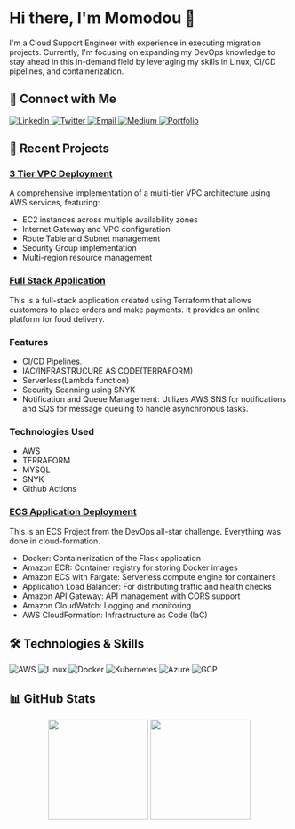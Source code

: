 # Hi there, I'm Momodou 👋

I'm a Cloud Support Engineer with experience in executing migration projects. Currently, I'm focusing on expanding my DevOps knowledge to stay ahead in this in-demand field by leveraging my skills in Linux, CI/CD pipelines, and containerization.

## 🔗 Connect with Me
<div align="left">
  <a href="https://www.linkedin.com/in/momodou-ceesay-788058193/">
    <img src="https://img.shields.io/badge/LinkedIn-0077B5?style=for-the-badge&logo=linkedin&logoColor=white" alt="LinkedIn"/>
  </a>
  <a href="https://x.com/modoulaminc/">
    <img src="https://img.shields.io/badge/Twitter-000000?style=for-the-badge&logo=x&logoColor=white" alt="Twitter"/>
  </a>
  <a href="mailto:ceesay.ml@outlook.com">
    <img src="https://img.shields.io/badge/Email-0078D4?style=for-the-badge&logo=microsoft-outlook&logoColor=white" alt="Email"/>
  </a>
  <a href="https://medium.com/@ceesay.ml">
    <img src="https://img.shields.io/badge/Medium-12100E?style=for-the-badge&logo=medium&logoColor=white" alt="Medium"/>
  </a>
  <a href="https://cmomodo.com/">
    <img src="https://img.shields.io/badge/Portfolio-4285F4?style=for-the-badge&logo=google-chrome&logoColor=white" alt="Portfolio"/>
  </a>
</div>

## 🚀 Recent Projects

### [3 Tier VPC Deployment](https://github.com/cmomodo/cloud_bootcamp27.git)
A comprehensive implementation of a multi-tier VPC architecture using AWS services, featuring:
- EC2 instances across multiple availability zones
- Internet Gateway and VPC configuration
- Route Table and Subnet management
- Security Group implementation
- Multi-region resource management

### [Full Stack Application](https://github.com/CloudFoodDelivery/order_app.git)

This is a full-stack application created using Terraform that allows customers to place orders and make payments.  It provides an online platform for food delivery.

### Features

* CI/CD Pipelines.
* IAC/INFRASTRUCURE AS CODE(TERRAFORM)
* Serverless(Lambda function)
* Security Scanning using SNYK
* Notification and Queue Management: Utilizes AWS SNS for notifications and SQS for message queuing to handle asynchronous tasks.

### Technologies Used

* AWS
* TERRAFORM
* MYSQL
* SNYK
* Github Actions




### [ECS Application Deployment](https://github.com/cmomodo/Schedule_service-day4-.git)
This is an ECS Project from the DevOps all-star challenge. Everything was done in cloud-formation. 
- Docker: Containerization of the Flask application
- Amazon ECR: Container registry for storing Docker images
- Amazon ECS with Fargate: Serverless compute engine for containers
- Application Load Balancer: For distributing traffic and health checks
- Amazon API Gateway: API management with CORS support
- Amazon CloudWatch: Logging and monitoring
- AWS CloudFormation: Infrastructure as Code (IaC)

## 🛠️ Technologies & Skills
![AWS](https://img.shields.io/badge/AWS-FF9900?style=for-the-badge&logo=amazonaws&logoColor=white)
![Linux](https://img.shields.io/badge/Linux-FCC624?style=for-the-badge&logo=linux&logoColor=black)
![Docker](https://img.shields.io/badge/Docker-2496ED?style=for-the-badge&logo=docker&logoColor=white)
![Kubernetes](https://img.shields.io/badge/Kubernetes-326CE5?style=for-the-badge&logo=kubernetes&logoColor=white)
![Azure](https://img.shields.io/badge/Azure-0089D6?style=for-the-badge&logo=microsoft-azure&logoColor=white)
![GCP](https://img.shields.io/badge/GCP-4285F4?style=for-the-badge&logo=google-cloud&logoColor=white)

## 📊 GitHub Stats
<div align="center">
  <img height="180em" src="https://github-readme-stats.vercel.app/api?username=cmomodo&show_icons=true&theme=dark&include_all_commits=true&count_private=true"/>
  <img height="180em" src="https://github-readme-stats.vercel.app/api/top-langs/?username=cmomodo&layout=compact&langs_count=7&theme=dark"/>
</div>
